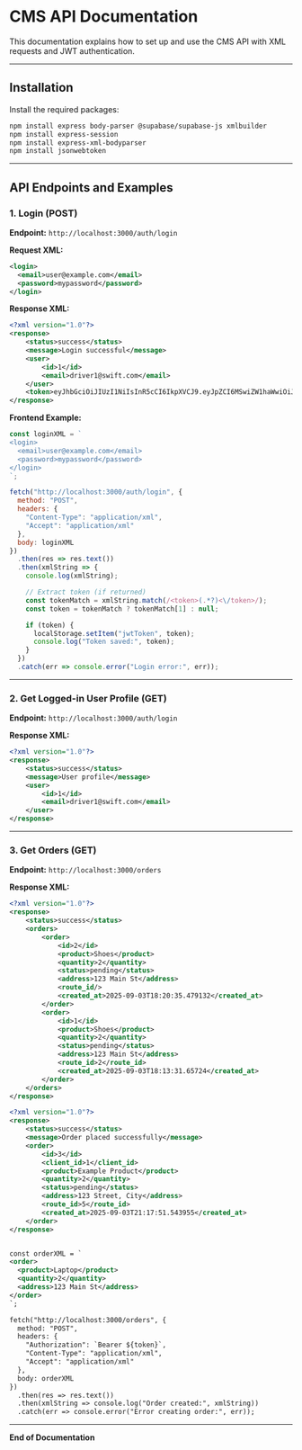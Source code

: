 # CMS API Documentation

This documentation explains how to set up and use the CMS API with XML requests and JWT authentication.

---

## Installation

Install the required packages:

```bash
npm install express body-parser @supabase/supabase-js xmlbuilder
npm install express-session
npm install express-xml-bodyparser
npm install jsonwebtoken
```

---

## API Endpoints and Examples

### 1. Login (POST)

**Endpoint:** `http://localhost:3000/auth/login`

**Request XML:**

```xml
<login>
  <email>user@example.com</email>
  <password>mypassword</password>
</login>
```

**Response XML:**

```xml
<?xml version="1.0"?>
<response>
    <status>success</status>
    <message>Login successful</message>
    <user>
        <id>1</id>
        <email>driver1@swift.com</email>
    </user>
    <token>eyJhbGciOiJIUzI1NiIsInR5cCI6IkpXVCJ9.eyJpZCI6MSwiZW1haWwiOiJkcml2ZXIxQHN3aWZ0LmNvbSIsImlhdCI6MTc1NzIyNjg5OCwiZXhwIjoxNzU3MjMwNDk4fQ.Hwum1J25QGTaufQw1gbjCAWzrdUYyg9oHJP6i4ky5n0</token>
</response>
```

**Frontend Example:**

```javascript
const loginXML = `
<login>
  <email>user@example.com</email>
  <password>mypassword</password>
</login>
`;

fetch("http://localhost:3000/auth/login", {
  method: "POST",
  headers: {
    "Content-Type": "application/xml",
    "Accept": "application/xml"
  },
  body: loginXML
})
  .then(res => res.text())
  .then(xmlString => {
    console.log(xmlString);

    // Extract token (if returned)
    const tokenMatch = xmlString.match(/<token>(.*?)<\/token>/);
    const token = tokenMatch ? tokenMatch[1] : null;

    if (token) {
      localStorage.setItem("jwtToken", token);
      console.log("Token saved:", token);
    }
  })
  .catch(err => console.error("Login error:", err));
```

---

### 2. Get Logged-in User Profile (GET)

**Endpoint:** `http://localhost:3000/auth/login`

**Response XML:**

```xml
<?xml version="1.0"?>
<response>
    <status>success</status>
    <message>User profile</message>
    <user>
        <id>1</id>
        <email>driver1@swift.com</email>
    </user>
</response>
```

---

### 3. Get Orders (GET)

**Endpoint:** `http://localhost:3000/orders`

**Response XML:**

```xml
<?xml version="1.0"?>
<response>
    <status>success</status>
    <orders>
        <order>
            <id>2</id>
            <product>Shoes</product>
            <quantity>2</quantity>
            <status>pending</status>
            <address>123 Main St</address>
            <route_id/>
            <created_at>2025-09-03T18:20:35.479132</created_at>
        </order>
        <order>
            <id>1</id>
            <product>Shoes</product>
            <quantity>2</quantity>
            <status>pending</status>
            <address>123 Main St</address>
            <route_id>2</route_id>
            <created_at>2025-09-03T18:13:31.65724</created_at>
        </order>
    </orders>
</response>

<?xml version="1.0"?>
<response>
    <status>success</status>
    <message>Order placed successfully</message>
    <order>
        <id>3</id>
        <client_id>1</client_id>
        <product>Example Product</product>
        <quantity>2</quantity>
        <status>pending</status>
        <address>123 Street, City</address>
        <route_id>5</route_id>
        <created_at>2025-09-03T21:17:51.543955</created_at>
    </order>
</response>


const orderXML = `
<order>
  <product>Laptop</product>
  <quantity>2</quantity>
  <address>123 Main St</address>
</order>
`;

fetch("http://localhost:3000/orders", {
  method: "POST",
  headers: {
    "Authorization": `Bearer ${token}`,
    "Content-Type": "application/xml",
    "Accept": "application/xml"
  },
  body: orderXML
})
  .then(res => res.text())
  .then(xmlString => console.log("Order created:", xmlString))
  .catch(err => console.error("Error creating order:", err));
```

---

**End of Documentation**
